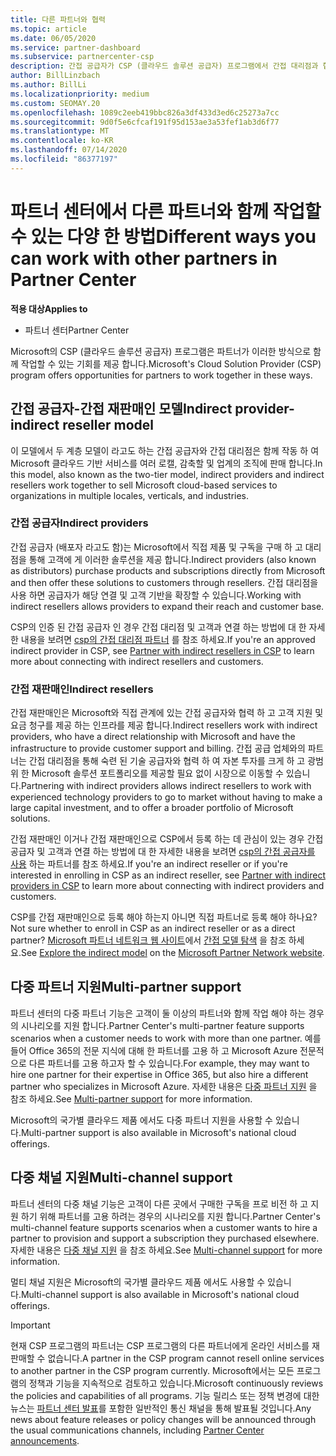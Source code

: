 ```yaml
---
title: 다른 파트너와 협력
ms.topic: article
ms.date: 06/05/2020
ms.service: partner-dashboard
ms.subservice: partnercenter-csp
description: 간접 공급자가 CSP (클라우드 솔루션 공급자) 프로그램에서 간접 대리점과 협력 하는 방법에 대해 알아보고 적절 한 역할을 결정 합니다.
author: BillLinzbach
ms.author: BillLi
ms.localizationpriority: medium
ms.custom: SEOMAY.20
ms.openlocfilehash: 1089c2eeb419bbc826a3df433d3ed6c25273a7cc
ms.sourcegitcommit: 9d0f5e6cfcaf191f95d153ae3a53fef1ab3d6f77
ms.translationtype: MT
ms.contentlocale: ko-KR
ms.lasthandoff: 07/14/2020
ms.locfileid: "86377197"
---
```

# <a name="different-ways-you-can-work-with-other-partners-in-partner-center"></a><span data-ttu-id="e21e4-103">파트너 센터에서 다른 파트너와 함께 작업할 수 있는 다양 한 방법</span><span class="sxs-lookup"><span data-stu-id="e21e4-103">Different ways you can work with other partners in Partner Center</span></span>

<span data-ttu-id="e21e4-104">**적용 대상**</span><span class="sxs-lookup"><span data-stu-id="e21e4-104">**Applies to**</span></span>

- <span data-ttu-id="e21e4-105">파트너 센터</span><span class="sxs-lookup"><span data-stu-id="e21e4-105">Partner Center</span></span>

<span data-ttu-id="e21e4-106">Microsoft의 CSP (클라우드 솔루션 공급자) 프로그램은 파트너가 이러한 방식으로 함께 작업할 수 있는 기회를 제공 합니다.</span><span class="sxs-lookup"><span data-stu-id="e21e4-106">Microsoft's Cloud Solution Provider (CSP) program offers opportunities for partners to work together in these ways.</span></span>

## <a name="indirect-provider-indirect-reseller-model"></a><span data-ttu-id="e21e4-107">간접 공급자-간접 재판매인 모델</span><span class="sxs-lookup"><span data-stu-id="e21e4-107">Indirect provider-indirect reseller model</span></span>

<span data-ttu-id="e21e4-108">이 모델에서 두 계층 모델이 라고도 하는 간접 공급자와 간접 대리점은 함께 작동 하 여 Microsoft 클라우드 기반 서비스를 여러 로캘, 감축할 및 업계의 조직에 판매 합니다.</span><span class="sxs-lookup"><span data-stu-id="e21e4-108">In this model, also known as the two-tier model, indirect providers and indirect resellers work together to sell Microsoft cloud-based services to organizations in multiple locales, verticals, and industries.</span></span> 

### <a name="indirect-providers"></a><span data-ttu-id="e21e4-109">간접 공급자</span><span class="sxs-lookup"><span data-stu-id="e21e4-109">Indirect providers</span></span>

<span data-ttu-id="e21e4-110">간접 공급자 (배포자 라고도 함)는 Microsoft에서 직접 제품 및 구독을 구매 하 고 대리점을 통해 고객에 게 이러한 솔루션을 제공 합니다.</span><span class="sxs-lookup"><span data-stu-id="e21e4-110">Indirect providers (also known as distributors) purchase products and subscriptions directly from Microsoft and then offer these solutions to customers through resellers.</span></span> <span data-ttu-id="e21e4-111">간접 대리점을 사용 하면 공급자가 해당 연결 및 고객 기반을 확장할 수 있습니다.</span><span class="sxs-lookup"><span data-stu-id="e21e4-111">Working with indirect resellers allows providers to expand their reach and customer base.</span></span> 

<span data-ttu-id="e21e4-112">CSP의 인증 된 간접 공급자 인 경우 간접 대리점 및 고객과 연결 하는 방법에 대 한 자세한 내용을 보려면 [csp의 간접 대리점 파트너](indirect-provider-tasks-in-partner-center.md) 를 참조 하세요.</span><span class="sxs-lookup"><span data-stu-id="e21e4-112">If you're an approved indirect provider in CSP, see [Partner with indirect resellers in CSP](indirect-provider-tasks-in-partner-center.md) to learn more about connecting with indirect resellers and customers.</span></span> 

### <a name="indirect-resellers"></a><span data-ttu-id="e21e4-113">간접 재판매인</span><span class="sxs-lookup"><span data-stu-id="e21e4-113">Indirect resellers</span></span>

<span data-ttu-id="e21e4-114">간접 재판매인은 Microsoft와 직접 관계에 있는 간접 공급자와 협력 하 고 고객 지원 및 요금 청구를 제공 하는 인프라를 제공 합니다.</span><span class="sxs-lookup"><span data-stu-id="e21e4-114">Indirect resellers work with indirect providers, who have a direct relationship with Microsoft and have the infrastructure to provide customer support and billing.</span></span> <span data-ttu-id="e21e4-115">간접 공급 업체와의 파트너는 간접 대리점을 통해 숙련 된 기술 공급자와 협력 하 여 자본 투자를 크게 하 고 광범위 한 Microsoft 솔루션 포트폴리오를 제공할 필요 없이 시장으로 이동할 수 있습니다.</span><span class="sxs-lookup"><span data-stu-id="e21e4-115">Partnering with indirect providers allows indirect resellers to work with experienced technology providers to go to market without having to make a large capital investment, and to offer a broader portfolio of Microsoft solutions.</span></span> 

<span data-ttu-id="e21e4-116">간접 재판매인 이거나 간접 재판매인으로 CSP에서 등록 하는 데 관심이 있는 경우 간접 공급자 및 고객과 연결 하는 방법에 대 한 자세한 내용을 보려면 [csp의 간접 공급자를 사용](indirect-reseller-tasks-in-partner-center.md) 하는 파트너를 참조 하세요.</span><span class="sxs-lookup"><span data-stu-id="e21e4-116">If you're an indirect reseller or if you're interested in enrolling in CSP as an indirect reseller, see [Partner with indirect providers in CSP](indirect-reseller-tasks-in-partner-center.md) to learn more about connecting with indirect providers and customers.</span></span>

<span data-ttu-id="e21e4-117">CSP를 간접 재판매인으로 등록 해야 하는지 아니면 직접 파트너로 등록 해야 하나요?</span><span class="sxs-lookup"><span data-stu-id="e21e4-117">Not sure whether to enroll in CSP as an indirect reseller or as a direct partner?</span></span> <span data-ttu-id="e21e4-118">[Microsoft 파트너 네트워크 웹 사이트](https://partner.microsoft.com)에서 [간접 모델 탐색](https://partner.microsoft.com/cloud-solution-provider/indirect) 을 참조 하세요.</span><span class="sxs-lookup"><span data-stu-id="e21e4-118">See [Explore the indirect model](https://partner.microsoft.com/cloud-solution-provider/indirect) on the [Microsoft Partner Network website](https://partner.microsoft.com).</span></span>   

## <a name="multi-partner-support"></a><span data-ttu-id="e21e4-119">다중 파트너 지원</span><span class="sxs-lookup"><span data-stu-id="e21e4-119">Multi-partner support</span></span>

<span data-ttu-id="e21e4-120">파트너 센터의 다중 파트너 기능은 고객이 둘 이상의 파트너와 함께 작업 해야 하는 경우의 시나리오를 지원 합니다.</span><span class="sxs-lookup"><span data-stu-id="e21e4-120">Partner Center's multi-partner feature supports scenarios when a customer needs to work with more than one partner.</span></span> <span data-ttu-id="e21e4-121">예를 들어 Office 365의 전문 지식에 대해 한 파트너를 고용 하 고 Microsoft Azure 전문적으로 다른 파트너를 고용 하고자 할 수 있습니다.</span><span class="sxs-lookup"><span data-stu-id="e21e4-121">For example, they may want to hire one partner for their expertise in Office 365, but also hire a different partner who specializes in Microsoft Azure.</span></span> <span data-ttu-id="e21e4-122">자세한 내용은 [다중 파트너 지원](multipartner.md) 을 참조 하세요.</span><span class="sxs-lookup"><span data-stu-id="e21e4-122">See [Multi-partner support](multipartner.md) for more information.</span></span>

<span data-ttu-id="e21e4-123">Microsoft의 국가별 클라우드 제품 에서도 다중 파트너 지원을 사용할 수 있습니다.</span><span class="sxs-lookup"><span data-stu-id="e21e4-123">Multi-partner support is also available in Microsoft's national cloud offerings.</span></span> 

## <a name="multi-channel-support"></a><span data-ttu-id="e21e4-124">다중 채널 지원</span><span class="sxs-lookup"><span data-stu-id="e21e4-124">Multi-channel support</span></span>

<span data-ttu-id="e21e4-125">파트너 센터의 다중 채널 기능은 고객이 다른 곳에서 구매한 구독을 프로 비전 하 고 지원 하기 위해 파트너를 고용 하려는 경우의 시나리오를 지원 합니다.</span><span class="sxs-lookup"><span data-stu-id="e21e4-125">Partner Center's multi-channel feature supports scenarios when a customer wants to hire a partner to provision and support a subscription they purchased elsewhere.</span></span> <span data-ttu-id="e21e4-126">자세한 내용은 [다중 채널 지원](multichannel.md) 을 참조 하세요.</span><span class="sxs-lookup"><span data-stu-id="e21e4-126">See [Multi-channel support](multichannel.md) for more information.</span></span>

<span data-ttu-id="e21e4-127">멀티 채널 지원은 Microsoft의 국가별 클라우드 제품 에서도 사용할 수 있습니다.</span><span class="sxs-lookup"><span data-stu-id="e21e4-127">Multi-channel support is also available in Microsoft's national cloud offerings.</span></span>

> [!IMPORTANT]  
> <span data-ttu-id="e21e4-128">현재 CSP 프로그램의 파트너는 CSP 프로그램의 다른 파트너에게 온라인 서비스를 재판매할 수 없습니다.</span><span class="sxs-lookup"><span data-stu-id="e21e4-128">A partner in the CSP program cannot resell online services to another partner in the CSP program currently.</span></span> <span data-ttu-id="e21e4-129">Microsoft에서는 모든 프로그램의 정책과 기능을 지속적으로 검토하고 있습니다.</span><span class="sxs-lookup"><span data-stu-id="e21e4-129">Microsoft continuously reviews the policies and capabilities of all programs.</span></span> <span data-ttu-id="e21e4-130">기능 릴리스 또는 정책 변경에 대한 뉴스는 [파트너 센터 발표](announcements/index.md)를 포함한 일반적인 통신 채널을 통해 발표될 것입니다.</span><span class="sxs-lookup"><span data-stu-id="e21e4-130">Any news about feature releases or policy changes will be announced through the usual communications channels, including [Partner Center announcements](announcements/index.md).</span></span>
